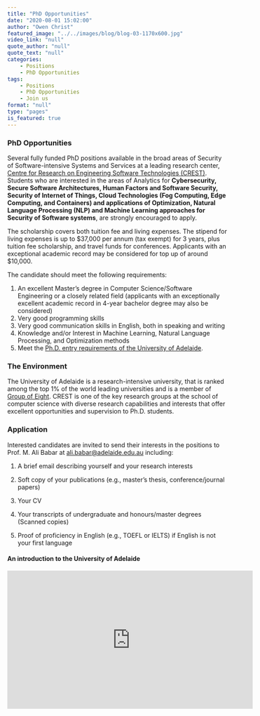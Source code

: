 ```yaml
---
title: "PhD Opportunities"
date: "2020-08-01 15:02:00"
author: "Owen Christ"
featured_image: "../../images/blog/blog-03-1170x600.jpg"
video_link: "null"
quote_author: "null"
quote_text: "null"
categories: 
    - Positions
    - PhD Opportunities
tags: 
    - Positions
    - PhD Opportunities
    - Join us
format: "null"
type: "pages"
is_featured: true
---
```



### PhD Opportunities

Several fully funded PhD positions available in the broad areas of Security of Software-intensive Systems and Services at a leading research center, [Centre for Research on Engineering Software Technologies (CREST)](http://crest-centre.net/). Students who are interested in the areas of Analytics for **Cybersecurity, Secure Software Architectures, Human Factors and Software Security, Security of Internet of Things, Cloud Technologies (Fog Computing, Edge Computing, and Containers) and applications of Optimization, Natural Language Processing (NLP) and Machine Learning approaches for Security of Software systems**, are strongly encouraged to apply.

The scholarship covers both tuition fee and living expenses. The stipend for living expenses is up to $37,000 per annum (tax exempt) for 3 years, plus tuition fee scholarship, and travel funds for conferences. Applicants with an exceptional academic record may be considered for top up of around $10,000.

The candidate should meet the following requirements:

1. An excellent Master’s degree in Computer Science/Software Engineering or a closely related field (applicants with an exceptionally excellent academic record in 4-year bachelor degree may also be considered)
2. Very good programming skills
3. Very good communication skills in English, both in speaking and writing
4. Knowledge and/or Interest in Machine Learning, Natural Language Processing, and Optimization methods
5. Meet the [Ph.D. entry requirements of the University of Adelaide](https://www.adelaide.edu.au/graduatecentre/handbook/03-considerations-in-applying/02-entry-requirements/).


### The Environment
The University of Adelaide is a research-intensive university, that is ranked among the top 1% of the world leading universities and is a member of [Group of Eight](https://go8.edu.au/). CREST is one of the key research groups at the school of computer science with diverse research capabilities and interests that offer excellent opportunities and supervision to Ph.D. students.

### Application
Interested candidates are invited to send their interests in the positions to Prof. M. Ali Babar at <ali.babar@adelaide.edu.au> including:

1. A brief email describing yourself and your research interests

2. Soft copy of your publications (e.g., master’s thesis, conference/journal papers)

3. Your CV

4. Your transcripts of undergraduate and honours/master degrees (Scanned copies)

5. Proof of proficiency in English (e.g., TOEFL or IELTS) if English is not your first language



#### An introduction to the University of Adelaide

<iframe width="560" height="315" src="https://www.youtube.com/embed/aF9vyPytuzQ" frameborder="0" allow="accelerometer; autoplay; encrypted-media; gyroscope; picture-in-picture" allowfullscreen></iframe>